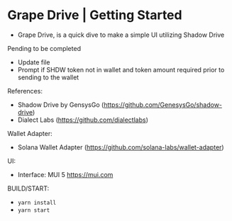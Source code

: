 # Grape Drive | Getting Started 

- Grape Drive, is a quick dive to make a simple UI utilizing Shadow Drive

Pending to be completed
- Update file
- Prompt if SHDW token not in wallet and token amount required prior to sending to the wallet

References:
- Shadow Drive by GensysGo (https://github.com/GenesysGo/shadow-drive)
- Dialect Labs (https://github.com/dialectlabs)

Wallet Adapter:
- Solana Wallet Adapter (https://github.com/solana-labs/wallet-adapter)

UI:
- Interface: MUI 5 https://mui.com

BUILD/START:
- `yarn install`
- `yarn start`
